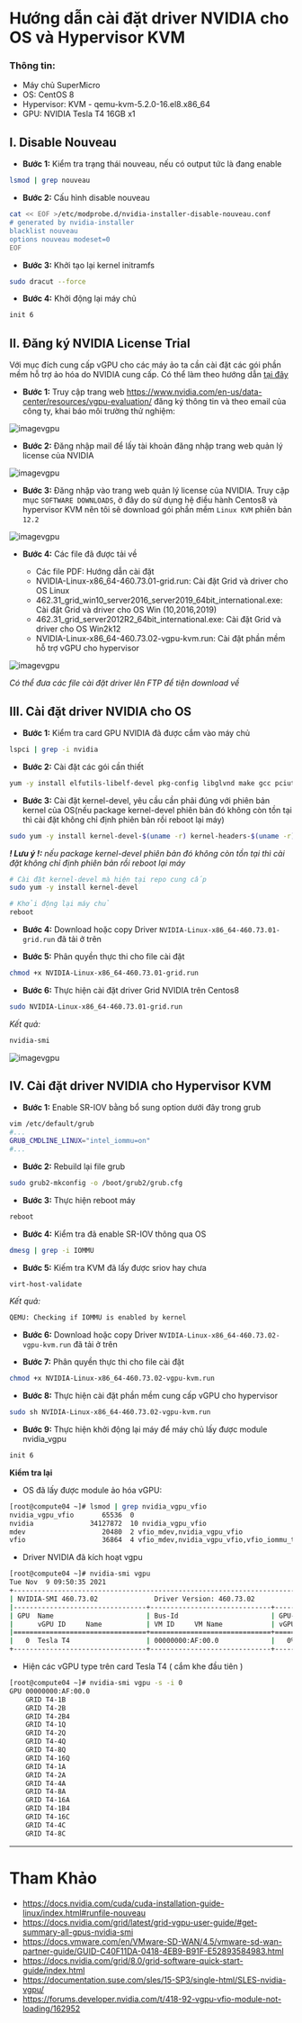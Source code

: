 # Hướng dẫn cài đặt driver NVIDIA cho OS và Hypervisor KVM

### Thông tin:
- Máy chủ SuperMicro
- OS: CentOS 8
- Hypervisor: KVM - qemu-kvm-5.2.0-16.el8.x86_64
- GPU: NVIDIA Tesla T4 16GB x1

## I. Disable Nouveau
- **Bước 1:** Kiểm tra trạng thái nouveau, nếu có output tức là đang enable
```sh
lsmod | grep nouveau
```

- **Bước 2:** Cấu hình disable nouveau
```sh
cat << EOF >/etc/modprobe.d/nvidia-installer-disable-nouveau.conf
# generated by nvidia-installer
blacklist nouveau
options nouveau modeset=0
EOF
```
- **Bước 3:** Khởi tạo lại kernel initramfs
```sh
sudo dracut --force
```
- **Bước 4:** Khởi động lại máy chủ
```sh
init 6
```

## II. Đăng ký NVIDIA License Trial
Với mục đích cung cấp vGPU cho các máy ảo ta cần cài đặt các gói phần mềm hỗ trợ ảo hóa do NVIDIA cung cấp. Có thể làm theo hướng dẫn [tại đây](https://docs.nvidia.com/grid/8.0/grid-software-quick-start-guide/index.html)
- **Bước 1:** Truy cập trang web https://www.nvidia.com/en-us/data-center/resources/vgpu-evaluation/ đăng ký thông tin và theo email của công ty, khai báo môi trường thử nghiệm:

![imagevgpu](../../images/vgpu-driver01.png)

- **Bước 2:** Đăng nhập mail để lấy tài khoản đăng nhập trang web quản lý license của NVIDIA

![imagevgpu](../../images/vgpu-driver02.png)

- **Bước 3:** Đăng nhập vào trang web quản lý license của NVIDIA. Truy cập mục `SOFTWARE DOWNLOADS`, ở đây do sử dụng hệ điều hành Centos8 và hypervisor KVM nên tôi sẽ download gói phần mềm `Linux KVM` phiên bản `12.2`

![imagevgpu](../../images/vgpu-driver03.png)

- **Bước 4:** Các file đã được tải về

    - Các file PDF: Hướng dẫn cài đặt 
    - NVIDIA-Linux-x86_64-460.73.01-grid.run: Cài đặt Grid và driver cho OS Linux
    - 462.31_grid_win10_server2016_server2019_64bit_international.exe: Cài đặt Grid và driver cho OS Win (10,2016,2019)
    - 462.31_grid_server2012R2_64bit_international.exe: Cài đặt Grid và driver cho OS Win2k12
    - NVIDIA-Linux-x86_64-460.73.02-vgpu-kvm.run: Cài đặt phần mềm hỗ trợ vGPU cho hypervisor

![imagevgpu](../../images/vgpu-driver04.png)

*Có thể đưa các file cài đặt driver lên FTP để tiện download về*

## III. Cài đặt driver NVIDIA cho OS

- **Bước 1:** Kiểm tra card GPU NVIDIA đã được cắm vào máy chủ
```sh
lspci | grep -i nvidia
```
- **Bước 2:** Cài đặt các gói cần thiết
```sh
yum -y install elfutils-libelf-devel pkg-config libglvnd make gcc pciutils
```
- **Bước 3:** Cài đặt kernel-devel, yêu cầu cần phải đúng với phiên bản kernel của OS(nếu package kernel-devel phiên bản đó không còn tồn tại thì cài đặt không chỉ định phiên bản rồi reboot lại máy)
```sh
sudo yum -y install kernel-devel-$(uname -r) kernel-headers-$(uname -r)
```
***! Lưu ý !:*** *nếu package kernel-devel phiên bản đó không còn tồn tại thì cài đặt không chỉ định phiên bản rồi reboot lại máy*
```sh
# Cài đặt kernel-devel mà hiện tại repo cung cấp
sudo yum -y install kernel-devel

# Khởi động lại máy chủ
reboot
```
- **Bước 4:** Download hoặc copy Driver `NVIDIA-Linux-x86_64-460.73.01-grid.run` đã tải ở trên

- **Bước 5:** Phân quyền thực thi cho file cài đặt
```sh
chmod +x NVIDIA-Linux-x86_64-460.73.01-grid.run
```

- **Bước 6:** Thực hiện cài đặt driver Grid NVIDIA trên Centos8
```sh
sudo NVIDIA-Linux-x86_64-460.73.01-grid.run
```

*Kết quả:*
```sh
nvidia-smi
```
![imagevgpu](../../images/vgpu-driver05.png)


## IV. Cài đặt driver NVIDIA cho Hypervisor KVM

- **Bước 1:** Enable SR-IOV bằng bổ sung option dưới đây trong grub
```sh
vim /etc/default/grub
#...
GRUB_CMDLINE_LINUX="intel_iommu=on"
#...
```
- **Bước 2:** Rebuild lại file grub 
```sh
sudo grub2-mkconfig -o /boot/grub2/grub.cfg
```
- **Bước 3:** Thực hiện reboot máy 
```sh
reboot
```
- **Bước 4:** Kiểm tra đã enable SR-IOV thông qua OS
```sh
dmesg | grep -i IOMMU
```
- **Bước 5:** Kiếm tra KVM đã lấy được sriov hay chưa
```sh
virt-host-validate
```
*Kết quả:*
```sh
QEMU: Checking if IOMMU is enabled by kernel                               : PASS
```
- **Bước 6:** Download hoặc copy Driver `NVIDIA-Linux-x86_64-460.73.02-vgpu-kvm.run` đã tải ở trên

- **Bước 7:** Phân quyền thực thi cho file cài đặt
```sh
chmod +x NVIDIA-Linux-x86_64-460.73.02-vgpu-kvm.run
```

- **Bước 8:** Thực hiện cài đặt phần mềm cung cấp vGPU cho hypervisor
```sh
sudo sh NVIDIA-Linux-x86_64-460.73.02-vgpu-kvm.run
```

- **Bước 9:** Thực hiện khởi động lại máy để máy chủ lấy được module nvidia_vgpu
```sh
init 6
```

**Kiểm tra lại**
- OS đã lấy được module ảo hóa vGPU:
```sh
[root@compute04 ~]# lsmod | grep nvidia_vgpu_vfio
nvidia_vgpu_vfio       65536  0
nvidia              34127872  10 nvidia_vgpu_vfio
mdev                   20480  2 vfio_mdev,nvidia_vgpu_vfio
vfio                   36864  4 vfio_mdev,nvidia_vgpu_vfio,vfio_iommu_type1,vfio_pci
```

- Driver NVIDIA đã kích hoạt vgpu
```sh
[root@compute04 ~]# nvidia-smi vgpu
Tue Nov  9 09:50:35 2021
+-----------------------------------------------------------------------------+
| NVIDIA-SMI 460.73.02              Driver Version: 460.73.02                 |
|---------------------------------+------------------------------+------------+
| GPU  Name                       | Bus-Id                       | GPU-Util   |
|      vGPU ID     Name           | VM ID     VM Name            | vGPU-Util  |
|=================================+==============================+============|
|   0  Tesla T4                   | 00000000:AF:00.0             |   0%       |
+---------------------------------+------------------------------+------------+
```

- Hiện các vGPU type trên card Tesla T4 ( cắm khe đầu tiên )
```sh
[root@compute04 ~]# nvidia-smi vgpu -s -i 0
GPU 00000000:AF:00.0
    GRID T4-1B
    GRID T4-2B
    GRID T4-2B4
    GRID T4-1Q
    GRID T4-2Q
    GRID T4-4Q
    GRID T4-8Q
    GRID T4-16Q
    GRID T4-1A
    GRID T4-2A
    GRID T4-4A
    GRID T4-8A
    GRID T4-16A
    GRID T4-1B4
    GRID T4-16C
    GRID T4-4C
    GRID T4-8C
```

---
# Tham Khảo
- https://docs.nvidia.com/cuda/cuda-installation-guide-linux/index.html#runfile-nouveau
- https://docs.nvidia.com/grid/latest/grid-vgpu-user-guide/#get-summary-all-gpus-nvidia-smi
- https://docs.vmware.com/en/VMware-SD-WAN/4.5/vmware-sd-wan-partner-guide/GUID-C40F11DA-0418-4EB9-B91F-E52893584983.html
- https://docs.nvidia.com/grid/8.0/grid-software-quick-start-guide/index.html
- https://documentation.suse.com/sles/15-SP3/single-html/SLES-nvidia-vgpu/
- https://forums.developer.nvidia.com/t/418-92-vgpu-vfio-module-not-loading/162952
